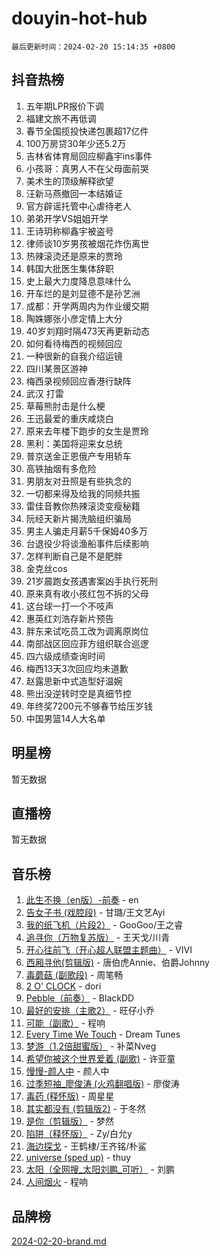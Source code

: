 # douyin-hot-hub

`最后更新时间：2024-02-20 15:14:35 +0800`

## 抖音热榜

1. 五年期LPR报价下调
1. 福建文旅不再低调
1. 春节全国揽投快递包裹超17亿件
1. 100万房贷30年少还5.2万
1. 吉林省体育局回应柳鑫宇ins事件
1. 小孩哥：真男人不在父母面前哭
1. 美术生的顶级解释欲望
1. 汪新马燕撤回一本结婚证
1. 官方辟谣托管中心虐待老人
1. 弟弟开学VS姐姐开学
1. 王诗玥称柳鑫宇被盗号
1. 律师谈10岁男孩被烟花炸伤离世
1. 热辣滚烫还是原来的贾玲
1. 韩国大批医生集体辞职
1. 史上最大力度降息意味什么
1. 开车烂的是刘显德不是孙艺洲
1. 成都：开学两周内为作业缓交期
1. 陶姝娜张小彦定情上大分
1. 40岁刘翔时隔473天再更新动态
1. 如何看待梅西的视频回应
1. 一种很新的自我介绍运镜
1. 四川某景区游神
1. 梅西录视频回应香港行缺阵
1. 武汉 打雷
1. 草莓熊肘击是什么梗
1. 王迅最爱的重庆咸烧白
1. 原来去年楼下跑步的女生是贾玲
1. 黑利：美国将迎来女总统
1. 普京送金正恩俄产专用轿车
1. 高铁抽烟有多危险
1. 男朋友对丑照是有些执念的
1. 一切都来得及给我的同频共振
1. 雷佳音教你热辣滚烫变瘦秘籍
1. 阮经天新片揭洗脑组织骗局
1. 男主人骗走月薪5千保姆40多万
1. 台退役少将谈渔船事件后续影响
1. 怎样判断自己是不是肥胖
1. 金克丝cos
1. 21岁晨跑女孩遇害案凶手执行死刑
1. 原来真有收小孩红包不拆的父母
1. 这台球一打一个不吱声
1. 惠英红刘浩存新片预告
1. 胖东来试吃员工改为调离原岗位
1. 南部战区回应菲方组织联合巡逻
1. 四六级成绩查询时间
1. 梅西13天3次回应均未道歉
1. 赵露思新中式造型好温婉
1. 熊出没逆转时空是真细节控
1. 年终奖7200元不够春节给压岁钱
1. 中国男篮14人大名单

## 明星榜

暂无数据

## 直播榜

暂无数据

## 音乐榜

1. [此生不换（en版）-前奏](https://sf5-hl-cdn-tos.douyinstatic.com/obj/tos-cn-ve-2774/oMDvUGwhKrKYDEqXiMYEwxZqBWIJFA92CiLAO) - en
1. [告女子书 (戏腔段)](https://sf3-cdn-tos.douyinstatic.com/obj/tos-cn-ve-2774/osCCzFxWgstBDi92ZfBB4ht7gQENBmQMAl0eI6) - 甘璐/王文艺Ayi
1. [我的纸飞机（片段2）](https://sf3-cdn-tos.douyinstatic.com/obj/tos-cn-ve-2774/oM2ZrKcg2CD5AeRB2gkeXOFB1IxAGJdZPazYHf) - GooGoo/王之睿
1. [追寻你（万物复苏版）](https://sf5-hl-cdn-tos.douyinstatic.com/obj/tos-cn-ve-2774/oYeAZJsbjIDit9APmBg8u6uDUQnHmoCf3gbo74) - 王天戈/川青
1. [开心往前飞（开心超人联盟主题曲）](https://sf5-hl-cdn-tos.douyinstatic.com/obj/tos-cn-ve-2774/9d8fb7c82cf1421fb93a9fe925275e0a) - VIVI
1. [西厢寻他(剪辑版)](https://sf5-hl-cdn-tos.douyinstatic.com/obj/tos-cn-ve-2774/oUsAVfAQKlRNxEv5qxvIB8o5qmIWUcXbzJKJhw) - 唐伯虎Annie、伯爵Johnny
1. [毒蘑菇 (副歌段)](https://sf5-hl-cdn-tos.douyinstatic.com/obj/tos-cn-ve-2774/ocDEUsfdLjxnlFXtfogBCiQCEqYB7QZgZ8VViM) - 周笔畅
1. [2 O' CLOCK](https://sf5-hl-cdn-tos.douyinstatic.com/obj/tos-cn-ve-2774/oIUBICeqlYQHTigCBOnCMlwBZJkgiBjt1oDfbg) - dori
1. [Pebble（前奏）](https://sf5-hl-cdn-tos.douyinstatic.com/obj/tos-cn-ve-2774/5e6913036e674b34b92df6abd1361f00) - BlackDD
1. [最好的安排（主歌2）](https://sf5-hl-cdn-tos.douyinstatic.com/obj/tos-cn-ve-2774/oMMZX1DuHpMwgoDztBmZswgQnbCeeANZxBHkFY) - 旺仔小乔
1. [可能（副歌）](https://sf6-cdn-tos.douyinstatic.com/obj/tos-cn-ve-2774/cde1731888894259b333569393c2fb51) - 程响
1. [Every Time We Touch](https://sf5-hl-cdn-tos.douyinstatic.com/obj/tos-cn-ve-2774/ogN6lUKQeBBfEVhIOMikG1CcJjugxk1tztZyhP) - Dream Tunes
1. [梦游（1.2倍甜蜜版）](https://sf5-hl-cdn-tos.douyinstatic.com/obj/tos-cn-ve-2774/o4gyAUm8hwufoEABmwVIiQtHsFuGzAEEWtNMzo) - 补菜Nveg
1. [希望你被这个世界爱着 (副歌)](https://sf5-hl-cdn-tos.douyinstatic.com/obj/tos-cn-ve-2774/oUHCmWQfZlE3QQBKBeD8rCFLpJzPgCpImhsxMt) - 许亚童
1. [慢慢-颜人中](https://sf5-hl-cdn-tos.douyinstatic.com/obj/tos-cn-ve-2774/ocjHNfBXdBxQNC8ZGAeoLMFTUgtBg8bkExunDC) - 颜人中
1. [过季短袖_廖俊涛 (火鸡翻唱版)](https://sf5-hl-cdn-tos.douyinstatic.com/obj/tos-cn-ve-2774/ogQVJl0tRBKxQgZji7YClFEBrVDeHpPTWfCZbQ) - 廖俊涛
1. [毒药 (释怀版)](https://sf5-hl-cdn-tos.douyinstatic.com/obj/tos-cn-ve-2774/oYILMEAzspdZBIzy4frJNB8ZHPHWAhiwowd4Ad) - 周星星
1. [其实都没有 (剪辑版2)](https://sf3-cdn-tos.douyinstatic.com/obj/tos-cn-ve-2774/oEBNQenHZtBhxYjGgUDQk0BCHTigQafgFlbQ7k) - 于冬然
1. [是你（剪辑版）](https://sf5-hl-cdn-tos.douyinstatic.com/obj/tos-cn-ve-2774/46019dae783c4c969944217fe1cfafc4) - 梦然
1. [陷阱（释怀版）](https://sf5-hl-cdn-tos.douyinstatic.com/obj/tos-cn-ve-2774/oE8C21LeZrzKLDFfQYgMzx4GAIHageG5IzayY7) - Zy/白允y
1. [海边探戈](https://sf3-cdn-tos.douyinstatic.com/obj/tos-cn-ve-2774/os9gE0VQCGqt6VQkZDyBBYvfSDY0QFe3vVmubn) - 王鹤棣/王齐铭/朴鲨
1. [universe (sped up)](https://sf5-hl-cdn-tos.douyinstatic.com/obj/tos-cn-ve-2774/oIQnurQLDCsdYeegkM4CKuVb23MZBXtX6QB8bv) - thuy
1. [太阳（全网搜_太阳刘鹏_可听）](https://sf5-hl-cdn-tos.douyinstatic.com/obj/tos-cn-ve-2774/ogWbyIQnlBFImVbeDocRdCIYtBHlbJXgfZMvgz) - 刘鹏
1. [人间烟火](https://sf5-hl-cdn-tos.douyinstatic.com/obj/tos-cn-ve-2774/947983139f35446684610238bba8e7a9) - 程响

## 品牌榜

[2024-02-20-brand.md](2024-02-20-brand.md)
